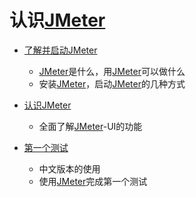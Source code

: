 # 认识[JMeter](http://jmeter.apache.org/)

- [了解并启动JMeter](了解并启动JMeter.md)

  - [JMeter](http://jmeter.apache.org/)是什么，用[JMeter](http://jmeter.apache.org/)可以做什么
  - 安装[JMeter](http://jmeter.apache.org/)，启动[JMeter](http://jmeter.apache.org/)的几种方式

- [认识JMeter](认识JMeter.md)
  - 全面了解[JMeter](http://jmeter.apache.org/)-UI的功能

- [第一个测试](第一个测试.md)

  - 中文版本的使用
  - 使用[JMeter](http://jmeter.apache.org/)完成第一个测试
